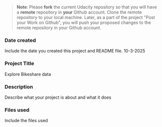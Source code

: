 >**Note**: Please **fork** the current Udacity repository so that you will have a **remote** repository in **your** Github account. Clone the remote repository to your local machine. Later, as a part of the project "Post your Work on Github", you will push your proposed changes to the remote repository in your Github account.

### Date created
Include the date you created this project and README file.
10-3-2025

### Project Title
Explore Bikeshare data

### Description
Describe what your project is about and what it does

### Files used
Include the files used

